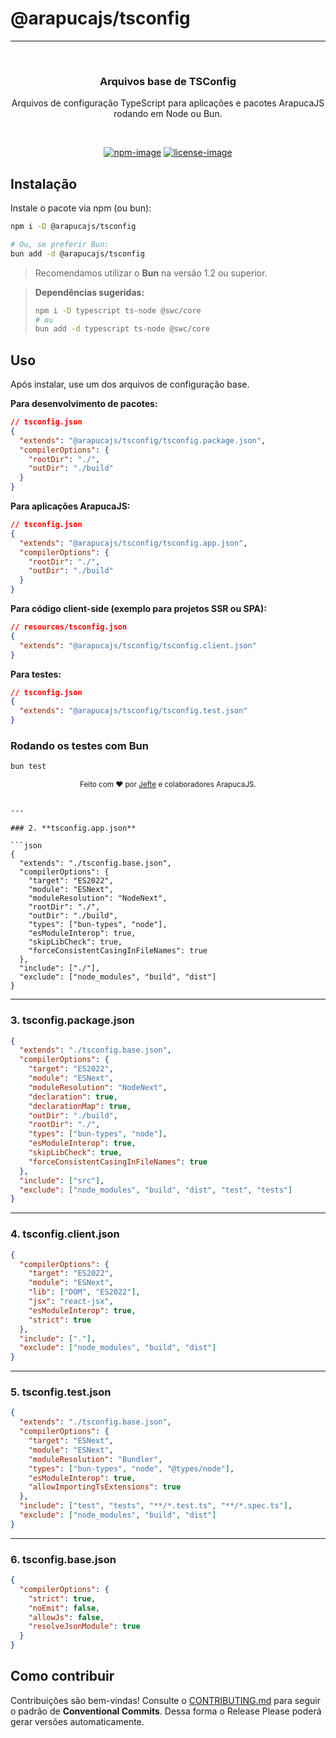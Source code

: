 # @arapucajs/tsconfig

<hr>
<br />

<div align="center">
  <h3>Arquivos base de TSConfig</h3>
  <p>Arquivos de configuração TypeScript para aplicações e pacotes ArapucaJS rodando em Node ou Bun.</p>
</div>

<br />

<div align="center">

[![npm-image]][npm-url] [![license-image]][license-url]

</div>

## Instalação

Instale o pacote via npm (ou bun):

```sh
npm i -D @arapucajs/tsconfig

# Ou, se preferir Bun:
bun add -d @arapucajs/tsconfig
````

> Recomendamos utilizar o **Bun** na versão 1.2 ou superior.

> **Dependências sugeridas:**
>
> ```sh
> npm i -D typescript ts-node @swc/core
> # ou
> bun add -d typescript ts-node @swc/core
> ```

## Uso

Após instalar, use um dos arquivos de configuração base.

**Para desenvolvimento de pacotes:**

```json
// tsconfig.json
{
  "extends": "@arapucajs/tsconfig/tsconfig.package.json",
  "compilerOptions": {
    "rootDir": "./",
    "outDir": "./build"
  }
}
```

**Para aplicações ArapucaJS:**

```json
// tsconfig.json
{
  "extends": "@arapucajs/tsconfig/tsconfig.app.json",
  "compilerOptions": {
    "rootDir": "./",
    "outDir": "./build"
  }
}
```

**Para código client-side (exemplo para projetos SSR ou SPA):**

```json
// resources/tsconfig.json
{
  "extends": "@arapucajs/tsconfig/tsconfig.client.json"
}
```

**Para testes:**

```json
// tsconfig.json
{
  "extends": "@arapucajs/tsconfig/tsconfig.test.json"
}
```

### Rodando os testes com Bun

```sh
bun test
```

<div align="center">
  <sub>Feito com ❤ por <a href="https://github.com/JefteCosta">Jefte</a> e colaboradores ArapucaJS.</sub>
</div>

[npm-image]: https://img.shields.io/npm/v/@arapucajs/tsconfig/latest.svg?style=for-the-badge&logo=npm
[npm-url]: https://www.npmjs.com/package/@arapucajs/tsconfig/v/latest "npm"
[license-url]: LICENSE.md
[license-image]: https://img.shields.io/github/license/arapucajs/tsconfig?style=for-the-badge

````

---

### 2. **tsconfig.app.json**

```json
{
  "extends": "./tsconfig.base.json",
  "compilerOptions": {
    "target": "ES2022",
    "module": "ESNext",
    "moduleResolution": "NodeNext",
    "rootDir": "./",
    "outDir": "./build",
    "types": ["bun-types", "node"],
    "esModuleInterop": true,
    "skipLibCheck": true,
    "forceConsistentCasingInFileNames": true
  },
  "include": ["./"],
  "exclude": ["node_modules", "build", "dist"]
}
````

---

### 3. **tsconfig.package.json**

```json
{
  "extends": "./tsconfig.base.json",
  "compilerOptions": {
    "target": "ES2022",
    "module": "ESNext",
    "moduleResolution": "NodeNext",
    "declaration": true,
    "declarationMap": true,
    "outDir": "./build",
    "rootDir": "./",
    "types": ["bun-types", "node"],
    "esModuleInterop": true,
    "skipLibCheck": true,
    "forceConsistentCasingInFileNames": true
  },
  "include": ["src"],
  "exclude": ["node_modules", "build", "dist", "test", "tests"]
}
```

---

### 4. **tsconfig.client.json**

```json
{
  "compilerOptions": {
    "target": "ES2022",
    "module": "ESNext",
    "lib": ["DOM", "ES2022"],
    "jsx": "react-jsx",
    "esModuleInterop": true,
    "strict": true
  },
  "include": ["."],
  "exclude": ["node_modules", "build", "dist"]
}
```

---

### 5. **tsconfig.test.json**

```json
{
  "extends": "./tsconfig.base.json",
  "compilerOptions": {
    "target": "ESNext",
    "module": "ESNext",
    "moduleResolution": "Bundler",
    "types": ["bun-types", "node", "@types/node"],
    "esModuleInterop": true,
    "allowImportingTsExtensions": true
  },
  "include": ["test", "tests", "**/*.test.ts", "**/*.spec.ts"],
  "exclude": ["node_modules", "build", "dist"]
}
```

---

### 6. **tsconfig.base.json**

```json
{
  "compilerOptions": {
    "strict": true,
    "noEmit": false,
    "allowJs": false,
    "resolveJsonModule": true
  }
}
```



## Como contribuir

Contribuições são bem-vindas! Consulte o [CONTRIBUTING.md](./CONTRIBUTING.md) para seguir o padrão de **Conventional Commits**. Dessa forma o Release Please poderá gerar versões automaticamente.

